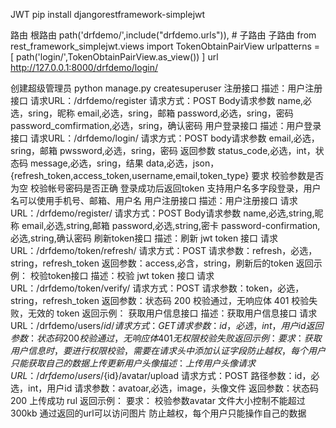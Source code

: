 JWT
    pip install djangorestframework-simplejwt

路由
    根路由 
        path('drfdemo/',include("drfdemo.urls")),  # 子路由
    子路由
        from rest_framework_simplejwt.views import TokenObtainPairView
        urlpatterns = [
            path('login/',TokenObtainPairView.as_view())
        ]
    url
        http://127.0.0.1:8000/drfdemo/login/

创建超级管理员
    python manage.py createsuperuser
注册接口
    描述：用户注册接口
    请求URL：/drfdemo/register
    请求方式：POST
    Body请求参数
        name,必选，sring，昵称
        email,必选，sring，邮箱
        password,必选，sring，密码
        password_comfirmation,必选，sring，确认密码
用户登录接口
    描述：用户登录接口
    请求URL：/drfdemo/login/
    请求方式：POST
    body请求参数
        email,必选，sring，邮箱
        pwssword,必选，sring，密码
    返回参数
        status_code,必选，int，状态码
        message,必选，sring，结果
        data,必选，json，{refresh_token,access_token,username,email,token_type}
    要求
        校验参数是否为空
        校验帐号密码是否正确
        登录成功后返回token
        支持用户名多字段登录，用户名可以使用手机号、邮箱、用户名
用户注册接口
    描述：用户注册接口
    请求URL：/drfdemo/register/
    请求方式：POST
    Body请求参数
        name,必选,string,昵称
        email,必选,string,邮箱
        password,必选,string,密卡
        password-confirmation,必选,string,确认密码
刷新token接口
    描述：刷新 jwt token 接口
    请求URL：/drfdemo/token/refresh/
    请求方式：POST
    请求参数：refresh，必选，string，refresh_token
    返回参数：access,必含，string，刷新后的token
    返回示例：
校验token接口
    描述：校验 jwt token 接口
    请求URL：/drfdemo/token/verify/
    请求方式：POST
    请求参数：token，必选，string，refresh_token
    返回参数：状态码
        200 校验通过，无响应体
        401 校验失败，无效的 token
    返回示例：
获取用户信息接口
    描述：获取用户信息接口
    请求URL：/drfdemo/users/${id}/
    请求方式：GET
    请求参数：id，必选，int，用户id
    返回参数：状态码
        200 校验通过，无响应体
        401 无权限校验失败
    返回示例：
    要求：
        获取用户信息时，要进行权限校验，需要在请求头中添加认证字段
        防止越权，每个用户只能获取自己的数据
上传更新用户头像
    描述：上传用户头像
    请求URL：/drfdemo/users/${id}/avatar/upload
    请求方式：POST
    路径参数：id，必选，int，用户id
    请求参数：avatoar,必选，image，头像文件
    返回参数：状态码
        200 上传成功
        rul
    返回示例：
    要求：
        校验参数avatar
        文件大小控制不能超过300kb
        通过返回的url可以访问图片
        防止越权，每个用户只能操作自己的数据